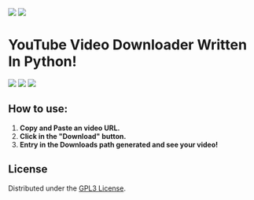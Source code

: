 <image src="https://www.gnu.org/graphics/gplv3-127x51.png">
<image src="_internal/icons/icon.png">

# YouTube Video Downloader Written In Python!

<image src="screenshots/video_downloader1.png">
<image src="screenshots/video_downloader2.png">
<image src="screenshots/video_downloader3.png">

## How to use:
1. **Copy and Paste an video URL.**
2. **Click in the "Download" button.**
3. **Entry in the Downloads path generated and see your video!**

## License
Distributed under the [GPL3 License](https://www.gnu.org/licenses/gpl-3.0.en.html#license-text).
